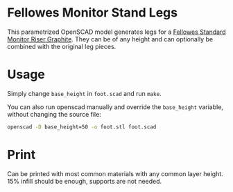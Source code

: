 # Fellowes Monitor Stand Legs

This parametrized OpenSCAD model generates legs for a [Fellowes Standard Monitor Riser Graphite](https://www.fellowes.com/uk/en/catalog/workspace/ergonomic-accessories/details/monitor-stands/UK-9169301). They can be of any height and can optionally be combined with the original leg pieces.

# Usage

Simply change `base_height` in `foot.scad` and run `make`.

You can also run openscad manually and override the `base_height` variable, without changing the source file:

```sh
openscad -D base_height=50 -o foot.stl foot.scad
```

# Print

Can be printed with most common materials with any common layer height. 15% infill should be enough, supports are not needed.